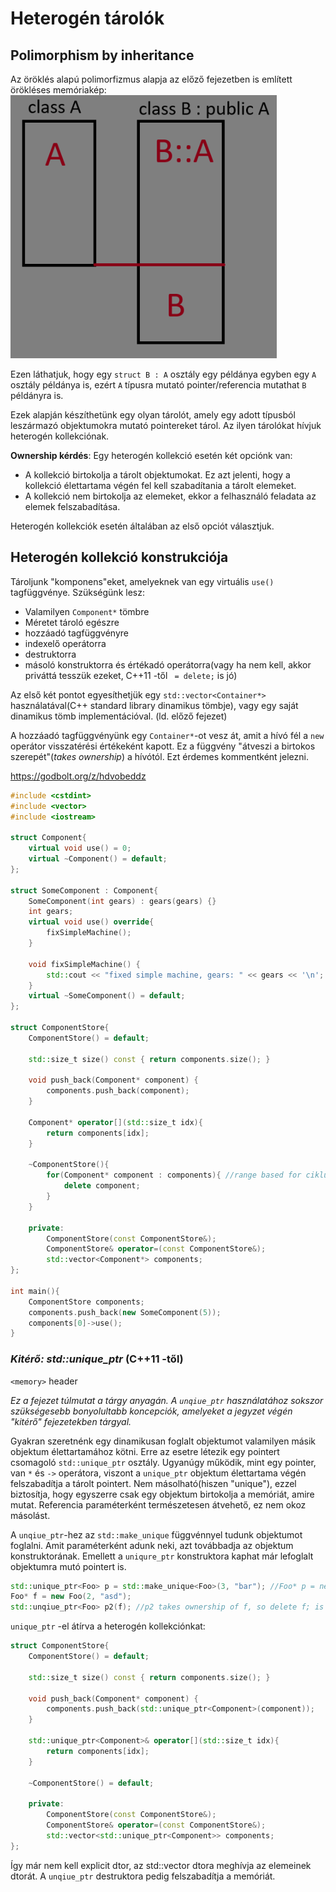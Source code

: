 # Heterogén tárolók

## Polimorphism by inheritance

Az öröklés alapú polimorfizmus alapja az előző fejezetben is említett örökléses memóriakép:
![](image-2.png)

Ezen láthatjuk, hogy egy `struct B : A` osztály egy példánya egyben egy `A` osztály példánya is, ezért `A` típusra mutató pointer/referencia mutathat `B` példányra is.

Ezek alapján készíthetünk egy olyan tárolót, amely egy adott típusból leszármazó objektumokra mutató pointereket tárol. Az ilyen tárolókat hívjuk heterogén kollekciónak.

__Ownership kérdés__: Egy heterogén kollekció esetén két opciónk van:
* A kollekció birtokolja a tárolt objektumokat. Ez azt jelenti, hogy a kollekció élettartama végén fel kell szabadítania a tárolt elemeket. 
* A kollekció nem birtokolja az elemeket, ekkor a felhasználó feladata az elemek felszabadítása.

Heterogén kollekciók esetén általában az első opciót választjuk.

## Heterogén kollekció konstrukciója

Tároljunk "komponens"eket, amelyeknek van egy virtuális `use()` tagfüggvénye.
Szükségünk lesz:
* Valamilyen `Component*` tömbre
* Méretet tároló egészre
* hozzáadó tagfüggvényre
* indexelő operátorra
* destruktorra
* másoló konstruktorra és értékadó operátorra(vagy ha nem kell, akkor priváttá tesszük ezeket, C++11 -től ` = delete;` is jó)

Az első két pontot egyesíthetjük egy `std::vector<Container*>` használatával(C++ standard library dinamikus tömbje), vagy egy saját dinamikus tömb implementációval. (ld. előző fejezet)

A hozzáadó tagfüggvényünk egy `Container*`-ot vesz át, amit a hívó fél a `new` operátor visszatérési értékeként kapott. Ez a függvény "átveszi a birtokos szerepét"(*takes ownership*) a hívótól. Ezt érdemes kommentként jelezni.

<https://godbolt.org/z/hdvobeddz>
```cpp
#include <cstdint>
#include <vector>
#include <iostream>

struct Component{
    virtual void use() = 0;
    virtual ~Component() = default;
};

struct SomeComponent : Component{
    SomeComponent(int gears) : gears(gears) {}
    int gears;
    virtual void use() override{
        fixSimpleMachine();
    }

    void fixSimpleMachine() {
        std::cout << "fixed simple machine, gears: " << gears << '\n';
    }
    virtual ~SomeComponent() = default;
};

struct ComponentStore{
    ComponentStore() = default;

    std::size_t size() const { return components.size(); }

    void push_back(Component* component) {
        components.push_back(component);
    }

    Component* operator[](std::size_t idx){
        return components[idx];
    }

    ~ComponentStore(){
        for(Component* component : components){ //range based for ciklus, ld. iterátorok
            delete component;
        }
    }

    private:
        ComponentStore(const ComponentStore&);
        ComponentStore& operator=(const ComponentStore&);
        std::vector<Component*> components;
};

int main(){
    ComponentStore components;
    components.push_back(new SomeComponent(5));
    components[0]->use(); 
}
```

### *Kitérő: std::unique_ptr* (C++11 -től)
`<memory>` header

*Ez a fejezet túlmutat a tárgy anyagán. A `unqiue_ptr` használatához sokszor szükségesebb bonyolultabb koncepciók, amelyeket a jegyzet végén "kitérő" fejezetekben tárgyal.*

Gyakran szeretnénk egy dinamikusan foglalt objektumot valamilyen másik objektum élettartamához kötni. Erre az esetre létezik egy pointert csomagoló `std::unique_ptr` osztály. Ugyanúgy működik, mint egy pointer, van `*` és `->` operátora, viszont a `unique_ptr` objektum élettartama végén felszabadítja a tárolt pointert. Nem másolható(hiszen "unique"), ezzel biztosítja, hogy egyszerre csak egy objektum birtokolja a memóriát, amire mutat. Referencia paraméterként természetesen átvehető, ez nem okoz másolást.

A `unqiue_ptr`-hez az `std::make_unique` függvénnyel tudunk objektumot foglalni. Amit paraméterként adunk neki, azt továbbadja az objektum konstruktorának.
Emellett a `uniqure_ptr` konstruktora kaphat már lefoglalt objektumra mutó pointert is.

```cpp
std::unique_ptr<Foo> p = std::make_unique<Foo>(3, "bar"); //Foo* p = new Foo(3, "bar")
Foo* f = new Foo(2, "asd");
std::unqiue_ptr<Foo> p2(f); //p2 takes ownership of f, so delete f; is not necessary
```

`unique_ptr` -el átírva a heterogén kollekciónkat:

```cpp
struct ComponentStore{
    ComponentStore() = default;

    std::size_t size() const { return components.size(); }

    void push_back(Component* component) {
        components.push_back(std::unique_ptr<Component>(component));
    }

    std::unique_ptr<Component>& operator[](std::size_t idx){
        return components[idx];
    }

    ~ComponentStore() = default; 

    private:
        ComponentStore(const ComponentStore&);
        ComponentStore& operator=(const ComponentStore&);
        std::vector<std::unique_ptr<Component>> components;
};
```
Így már nem kell explicit dtor, az std::vector dtora meghívja az elemeinek dtorát. A `unqiue_ptr` destruktora pedig felszabadítja a memóriát.